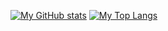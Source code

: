 [![My GitHub stats](https://github-readme-stats.vercel.app/api?username=qwsnxnjene)](https://github.com/anuraghazra/github-readme-stats)
[![My Top Langs](https://github-readme-stats.vercel.app/api/top-langs/?username=qwsnxnjene&layout=compact)](https://github.com/anuraghazra/github-readme-stats)
<!--
**qwsnxnjene/qwsnxnjene** is a ✨ _special_ ✨ repository because its `README.md` (this file) appears on your GitHub profile.

Here are some ideas to get you started:

- 🔭 I’m currently working on ...
- 🌱 I’m currently learning ...
- 👯 I’m looking to collaborate on ...
- 🤔 I’m looking for help with ...
- 💬 Ask me about ...
- 📫 How to reach me: ...
- 😄 Pronouns: ...
- ⚡ Fun fact: ...
-->
